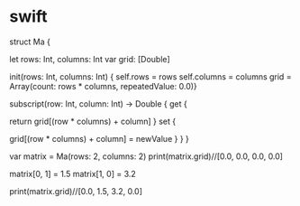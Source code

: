 # swift
struct Ma {

let rows: Int, columns: Int
var grid: [Double]


init(rows: Int, columns: Int) {
self.rows = rows
self.columns = columns
grid = Array(count: rows * columns, repeatedValue: 0.0)}

subscript(row: Int, column: Int) -> Double {
get {

return grid[(row * columns) + column]
}
set {

grid[(row * columns) + column] = newValue
}
}
}

var matrix = Ma(rows: 2, columns: 2)
print(matrix.grid)//[0.0, 0.0, 0.0, 0.0]

matrix[0, 1] = 1.5
matrix[1, 0] = 3.2

print(matrix.grid)//[0.0, 1.5, 3.2, 0.0]

